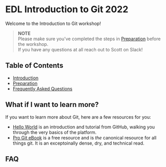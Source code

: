 # EDL Introduction to Git 2022

Welcome to the Introduction to Git workshop! 
> **NOTE**  
> Please make sure you've completed the steps in [Preparation](preparations.md) before the workshop.   
> If you have any questions at all reach out to Scott on Slack!



## Table of Contents
* [Introduction](introduction.md)
* [Preparation](preparations.md)
* [Frequently Asked Questions](#faq)


## What if I want to learn more?
If you want to learn more about Git, here are a few resources for you:
* [Hello World](https://docs.github.com/en/get-started/quickstart/hello-world) is an introduction and tutorial from GitHub, walking you through the very basics of the platform. 
* [Pro Git eBook](https://git-scm.com/book/en/v2) is a free resource and is _the_ canonical resource for all things git. It is an exceptoinally dense, dry, and technical read. 


## FAQ